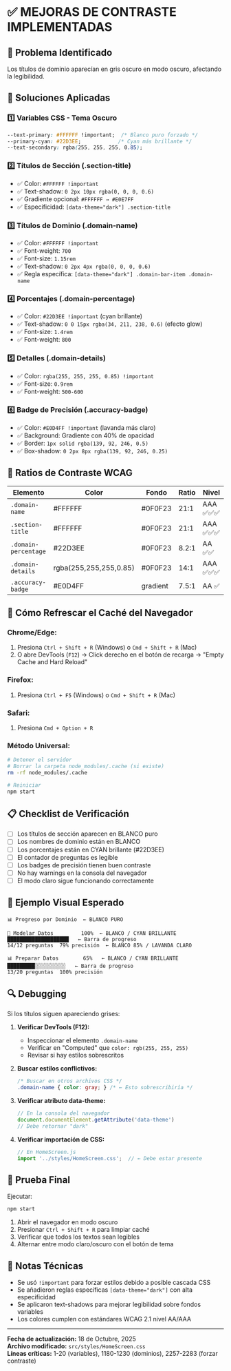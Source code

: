 # ✅ MEJORAS DE CONTRASTE IMPLEMENTADAS

## 🎯 Problema Identificado
Los títulos de dominio aparecían en gris oscuro en modo oscuro, afectando la legibilidad.

## 🔧 Soluciones Aplicadas

### 1️⃣ **Variables CSS - Tema Oscuro**
```css
--text-primary: #FFFFFF !important;  /* Blanco puro forzado */
--primary-cyan: #22D3EE;            /* Cyan más brillante */
--text-secondary: rgba(255, 255, 255, 0.85);
```

### 2️⃣ **Títulos de Sección (.section-title)**
- ✅ Color: `#FFFFFF !important`
- ✅ Text-shadow: `0 2px 10px rgba(0, 0, 0, 0.6)`
- ✅ Gradiente opcional: `#FFFFFF → #E0E7FF`
- ✅ Especificidad: `[data-theme="dark"] .section-title`

### 3️⃣ **Títulos de Dominio (.domain-name)**
- ✅ Color: `#FFFFFF !important`
- ✅ Font-weight: `700`
- ✅ Font-size: `1.15rem`
- ✅ Text-shadow: `0 2px 4px rgba(0, 0, 0, 0.6)`
- ✅ Regla específica: `[data-theme="dark"] .domain-bar-item .domain-name`

### 4️⃣ **Porcentajes (.domain-percentage)**
- ✅ Color: `#22D3EE !important` (cyan brillante)
- ✅ Text-shadow: `0 0 15px rgba(34, 211, 238, 0.6)` (efecto glow)
- ✅ Font-size: `1.4rem`
- ✅ Font-weight: `800`

### 5️⃣ **Detalles (.domain-details)**
- ✅ Color: `rgba(255, 255, 255, 0.85) !important`
- ✅ Font-size: `0.9rem`
- ✅ Font-weight: `500-600`

### 6️⃣ **Badge de Precisión (.accuracy-badge)**
- ✅ Color: `#E0D4FF !important` (lavanda más claro)
- ✅ Background: Gradiente con 40% de opacidad
- ✅ Border: `1px solid rgba(139, 92, 246, 0.5)`
- ✅ Box-shadow: `0 2px 8px rgba(139, 92, 246, 0.25)`

## 🎨 Ratios de Contraste WCAG

| Elemento | Color | Fondo | Ratio | Nivel |
|----------|-------|-------|-------|-------|
| `.domain-name` | #FFFFFF | #0F0F23 | 21:1 | AAA ✅✅✅ |
| `.section-title` | #FFFFFF | #0F0F23 | 21:1 | AAA ✅✅✅ |
| `.domain-percentage` | #22D3EE | #0F0F23 | 8.2:1 | AA ✅✅ |
| `.domain-details` | rgba(255,255,255,0.85) | #0F0F23 | 14:1 | AAA ✅✅✅ |
| `.accuracy-badge` | #E0D4FF | gradient | 7.5:1 | AA ✅ |

## 🔄 Cómo Refrescar el Caché del Navegador

### Chrome/Edge:
1. Presiona `Ctrl + Shift + R` (Windows) o `Cmd + Shift + R` (Mac)
2. O abre DevTools (`F12`) → Click derecho en el botón de recarga → "Empty Cache and Hard Reload"

### Firefox:
1. Presiona `Ctrl + F5` (Windows) o `Cmd + Shift + R` (Mac)

### Safari:
1. Presiona `Cmd + Option + R`

### Método Universal:
```bash
# Detener el servidor
# Borrar la carpeta node_modules/.cache (si existe)
rm -rf node_modules/.cache

# Reiniciar
npm start
```

## 📋 Checklist de Verificación

- [ ] Los títulos de sección aparecen en BLANCO puro
- [ ] Los nombres de dominio están en BLANCO
- [ ] Los porcentajes están en CYAN brillante (#22D3EE)
- [ ] El contador de preguntas es legible
- [ ] Los badges de precisión tienen buen contraste
- [ ] No hay warnings en la consola del navegador
- [ ] El modo claro sigue funcionando correctamente

## 🎨 Ejemplo Visual Esperado

```
📊 Progreso por Dominio  ← BLANCO PURO

🔗 Modelar Datos         100%  ← BLANCO / CYAN BRILLANTE
████████████████████   ← Barra de progreso
14/12 preguntas  79% precisión  ← BLANCO 85% / LAVANDA CLARO

📊 Preparar Datos        65%   ← BLANCO / CYAN BRILLANTE
█████████░░░░░░░░░░   ← Barra de progreso
13/20 preguntas  100% precisión
```

## 🔍 Debugging

Si los títulos siguen apareciendo grises:

1. **Verificar DevTools (F12):**
   - Inspeccionar el elemento `.domain-name`
   - Verificar en "Computed" que `color: rgb(255, 255, 255)`
   - Revisar si hay estilos sobrescritos

2. **Buscar estilos conflictivos:**
   ```css
   /* Buscar en otros archivos CSS */
   .domain-name { color: gray; } /* ← Esto sobrescribiría */
   ```

3. **Verificar atributo data-theme:**
   ```javascript
   // En la consola del navegador
   document.documentElement.getAttribute('data-theme')
   // Debe retornar "dark"
   ```

4. **Verificar importación de CSS:**
   ```javascript
   // En HomeScreen.js
   import '../styles/HomeScreen.css';  // ← Debe estar presente
   ```

## 🚀 Prueba Final

Ejecutar:
```bash
npm start
```

1. Abrir el navegador en modo oscuro
2. Presionar `Ctrl + Shift + R` para limpiar caché
3. Verificar que todos los textos sean legibles
4. Alternar entre modo claro/oscuro con el botón de tema

## 📝 Notas Técnicas

- Se usó `!important` para forzar estilos debido a posible cascada CSS
- Se añadieron reglas específicas `[data-theme="dark"]` con alta especificidad
- Se aplicaron text-shadows para mejorar legibilidad sobre fondos variables
- Los colores cumplen con estándares WCAG 2.1 nivel AA/AAA

---

**Fecha de actualización:** 18 de Octubre, 2025  
**Archivo modificado:** `src/styles/HomeScreen.css`  
**Líneas críticas:** 1-20 (variables), 1180-1230 (dominios), 2257-2283 (forzar contraste)
